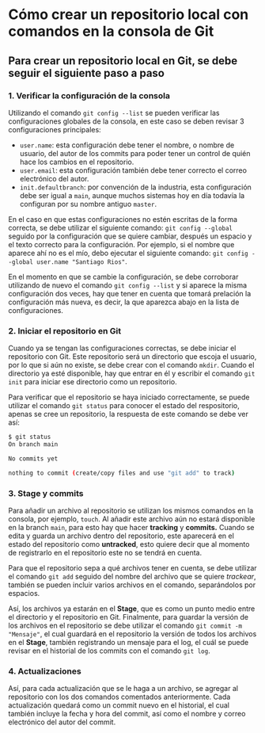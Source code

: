 # Cómo crear un repositorio local con comandos en la consola de Git

## Para crear un repositorio local en Git, se debe seguir el siguiente paso a paso

### 1. Verificar la configuración de la consola

Utilizando el comando `git config --list` se pueden verificar las configuraciones globales de la consola, en este caso se deben revisar 3 configuraciones principales:

- `user.name`: esta configuración debe tener el nombre, o nombre de usuario, del autor de los commits para poder tener un control de quién hace los cambios en el repositorio.
- `user.email`: esta configuración también debe tener correcto el correo electrónico del autor.
- `init.defaultbranch`: por convención de la industria, esta configuración debe ser igual a `main`, aunque muchos sistemas hoy en día todavía la configuran por su nombre antiguo `master`.

En el caso en que estas configuraciones no estén escritas de la forma correcta, se debe utilizar el siguiente comando: `git config --global` seguido por la configuración que se quiere cambiar, después un espacio y el texto correcto para la configuración. Por ejemplo, si el nombre que aparece ahí no es el mío, debo ejecutar el siguiente comando: `git config --global user.name "Santiago Rios"`.

En el momento en que se cambie la configuración, se debe corroborar utilizando de nuevo el comando `git config --list` y si aparece la misma configuración dos veces, hay que tener en cuenta que tomará prelación la configuración más nueva, es decir, la que aparezca abajo en la lista de configuraciones.

### 2. Iniciar el repositorio en Git

Cuando ya se tengan las configuraciones correctas, se debe iniciar el repositorio con Git. Este repositorio será un directorio que escoja el usuario, por lo que si aún no existe, se debe crear con el comando `mkdir`. Cuando el directorio ya esté disponible, hay que entrar en él y escribir el comando `git init` para iniciar ese directorio como un repositorio.

Para verificar que el repositorio se haya iniciado correctamente, se puede utilizar el comando `git status` para conocer el estado del respositorio, apenas se cree un repositorio, la respuesta de este comando se debe ver así:

```bash
$ git status
On branch main

No commits yet

nothing to commit (create/copy files and use "git add" to track)
```

### 3. Stage y commits

Para añadir un archivo al repositorio se utilizan los mismos comandos en la consola, por ejemplo, `touch`. Al añadir este archivo aún no estará disponible en la branch `main`, para esto hay que hacer **tracking** y **commits.** Cuando se edita y guarda un archivo dentro del repositorio, este aparecerá en el estado del repositorio como **untracked**, esto quiere decir que al momento de registrarlo en el repositorio este no se tendrá en cuenta.

Para que el repositorio sepa a qué archivos tener en cuenta, se debe utilizar el comando `git add` seguido del nombre del archivo que se quiere *trackear*, también se pueden incluir varios archivos en el comando, separándolos por espacios.

Así, los archivos ya estarán en el **Stage**, que es como un punto medio entre el directorio y el repositorio en Git. Finalmente, para guardar la versión de los archivos en el repositorio se debe utilizar el comando `git commit -m "Mensaje"`, el cual guardará en el repositorio la versión de todos los archivos en el **Stage**, también registrando un mensaje para el log, el cuál se puede revisar en el historial de los commits con el comando `git log`.

### 4. Actualizaciones

Así, para cada actualización que se le haga a un archivo, se agregar al repositorio con los dos comandos comentados anteriormente. Cada actualización quedará como un commit nuevo en el historial, el cual también incluye la fecha y hora del commit, así como el nombre y correo electrónico del autor del commit.
